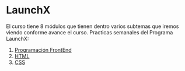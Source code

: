 # LaunchX

El curso tiene 8 módulos que tienen dentro varios subtemas que iremos viendo conforme avance el curso. Practicas semanales del Programa LaunchX:

1. [Programación FrontEnd](https://github.com/angelusnovuz/LaunchX/blob/main/00%20Intro/Primer_practica.md)
2. [HTML](https://github.com/angelusnovuz/LaunchX/tree/main/01%20HTML)
3. [CSS](https://github.com/romarpla/FrontEnd-Mision/tree/main/03%20-%20CSS)

